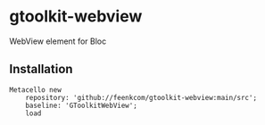 # gtoolkit-webview
WebView element for Bloc
## Installation```stMetacello new	repository: 'github://feenkcom/gtoolkit-webview:main/src';	baseline: 'GToolkitWebView';	load```